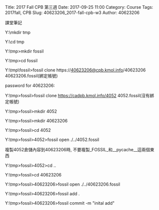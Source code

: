 Title: 2017 Fall CPB 第三週
Date: 2017-09-25 11:00
Category: Course
Tags: 2017fall, CPB
Slug: 40623206_2017-fall-cpb-w3
Author: 40623206

課堂筆記

<!-- PELICAN_END_SUMMARY -->

Y:\mkdir tmp

Y:\cd tmp

Y:\tmp>mkdir fossil

Y:\tmp>cd fossil

Y:\tmp\fossil>fossil clone https://40623206@cpb.kmol.info/40623206 40623206.fossil(綁定帳號)

password for 40623206:

Y:\tmp>fossil>fossil clone https://cadpb.kmol.info/4052 4052.fossil(沒有綁定帳號)

Y:\tmp>fossil>mkdir 4052

Y:\tmp>fossil>mkdir 40623206

Y:\tmp>fossil>cd 4052

Y:\tmp>fossil>4052>fossil open ./../4052.fossil

複製4052倉儲內容到40623206時, 不要複製_FOSSIL_和__pycache__這兩個東西

Y:\tmp>fossil>4052>cd ..

Y:\tmp>fossil>cd 40623206

Y:\tmp>fossil>40623206>fossil open ./../40623206.fossil

Y:\tmp>fossil>40623206>fossil add .

Y:\tmp>fossil>40623206>fossil commit -m "inital add"